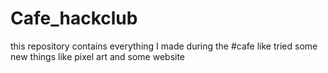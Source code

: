 # Cafe_hackclub
this repository contains everything I made during the #cafe like tried some new things like pixel art and some website 

